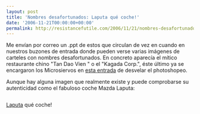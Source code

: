 ```yaml
---
layout: post
title: 'Nombres desafortunados: Laputa qué coche!'
date: '2006-11-21T00:00:00+00:00'
permalink: http://resistancefutile.com/2006/11/21/nombres-desafortunados-laputa-que-coche/
---
```

Me envían por correo un .ppt de estos que circulan de vez en cuando en nuestros buzones de entrada donde pueden verse varias imágenes de carteles con nombres desafortunados. En concreto aparecía el mítico restaurante chino "Tan Dao Vien " o el "Kagada Corp.", éste último ya se encargaron los Microsiervos en <a href="http://www.microsiervos.com/archivo/mundoreal/nombres-desafortunados-v.html">esta entrada</a> de desvelar el photoshopeo. 

Aunque hay alguna imagen que realmente existe y puede comprobarse su autenticidad como el fabuloso coche Mazda Laputa:

<a href="http://www.cars-directory.net/specs/mazda/laputa/2002_4/picture/"><img style="display:block; margin:0px auto 10px; text-align:center;cursor:pointer; cursor:hand;" src="http://photos1.blogger.com/x/blogger2/4553/2422/1600/958456/pic_mazda_laputa_9919.jpg" border="0" alt="" /></a>

<a href="http://en.wikipedia.org/wiki/Mazda_Laputa">Laputa</a> qué coche!
